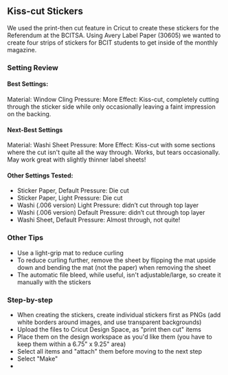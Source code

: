 

## Kiss-cut Stickers

We used the print-then cut feature in Cricut to create these stickers for the Referendum at the BCITSA. Using Avery Label Paper (30605) we wanted to create four strips of stickers for BCIT students to get inside of the monthly magazine.
### Setting Review

#### Best Settings:

Material: Window Cling
Pressure: More
Effect: Kiss-cut, completely cutting through the sticker side while only occasionally leaving a faint impression on the backing.

#### Next-Best Settings 

Material: Washi Sheet
Pressure: More
Effect: Kiss-cut with some sections where the cut isn't quite all the way through. Works, but tears occasionally. May work great with slightly thinner label sheets! 


#### Other Settings Tested:

- Sticker Paper, Default Pressure: Die cut
- Sticker Paper, Light Pressure: Die cut
- Washi (.006 version) Light Pressure: didn’t cut through top layer
- Washi (.006 version) Default Pressure: didn’t cut through top layer
- Washi Sheet, Default Pressure: Almost through, not quite! 

### Other Tips

- Use a light-grip mat to reduce curling
- To reduce curling further, remove the sheet by flipping the mat upside down and bending the mat (not the paper) when removing the sheet
- The automatic file bleed, while useful, isn't adjustable/large, so create it manually with the stickers

### Step-by-step

- When creating the stickers, create individual stickers first as PNGs (add white borders around images, and use transparent backgrounds) 
- Upload the files to Cricut Design Space, as "print then cut" items 
- Place them on the design workspace as you'd like them (you have to keep them within a 6.75" x 9.25" area)
- Select all items and "attach" them before moving to the next step
- Select "Make" 
- 
